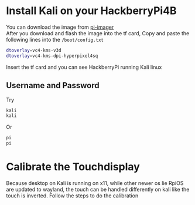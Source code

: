 # Install Kali on your HackberryPi4B

You can download the image from [pi-imager](https://www.raspberrypi.com/software/)  
After you download and flash the image into the tf card, Copy and paste the following lines into the `/boot/config.txt`  

```sh
dtoverlay=vc4-kms-v3d
dtoverlay=vc4-kms-dpi-hyperpixel4sq
```

Insert the tf card and you can see HackberryPi running Kali linux

## Username and Password

Try 
```sh
kali
kali
```
Or
```sh
pi
pi
```

# Calibrate the Touchdisplay

Because desktop on Kali is running on x11, while other newer os lie RpiOS are updated to wayland, the touch can be handled differently on kali like the touch is inverted.
Follow the steps to do the calibration
